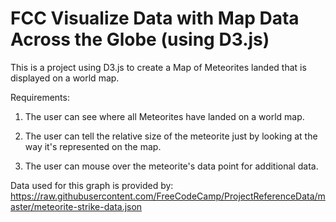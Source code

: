 # FCC Visualize Data with Map Data Across the Globe (using D3.js)

This is a project using D3.js to create a Map of Meteorites landed that
is displayed on a world map.

Requirements:

1. The user can see where all Meteorites have landed on a world map.

2. The user can tell the relative size of the meteorite just by
looking at the way it's represented on the map.

3. The user can mouse over the meteorite's data point for additional
data.


Data used for this graph is provided by: https://raw.githubusercontent.com/FreeCodeCamp/ProjectReferenceData/master/meteorite-strike-data.json
